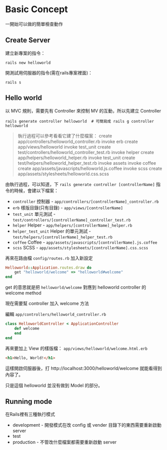 # Basic Concept

一開始可以做的簡單檢查動作

## Create Server

建立新專案的指令：

    rails new helloworld

開測試用伺服器的指令(需在rails專案裡面)：

    rails s

## Hello world

以 MVC 規則，需要先有 Controller 來控制 MV 的互動，所以先建立 Controller

    rails generate controller helloworld  # 可簡寫成 rails g controller helloworld

> 執行過程可以參考看看它建了什麼檔案：
>     create  app/controllers/helloworld_controller.rb
>     invoke  erb
>     create    app/views/helloworld
>     invoke  test_unit
>     create    test/controllers/helloworld_controller_test.rb
>     invoke  helper
>     create    app/helpers/helloworld_helper.rb
>     invoke    test_unit
>     create      test/helpers/helloworld_helper_test.rb
>     invoke  assets
>     invoke    coffee
>     create      app/assets/javascripts/helloworld.js.coffee
>     invoke    scss
>     create      app/assets/stylesheets/helloworld.css.scss

由執行過程，可以知道，下 `rails generate controller [controllerName]` 指令的時候，會建以下檔案：

* `controller` 控制器 - `app/controllers/[controllerName]_controller.rb`
* `erb` 樣版目錄(只有目錄) - `app/views/[controllerName]`
* `test_unit` 單元測試 - `test/controllers/[controllerName]_controller_test.rb`
* `helper` Helper - `app/helpers/[controllerName]_helper.rb`
* `helper_test_unit` Helper 的單元測試 - `test/helpers/[controllerName]_helper_test.rb`
* `coffee` Coffee - `app/assets/javascripts/[controllerName].js.coffee`
* `scss` SCSS - `app/assets/stylesheets/[controllerName].css.scss`

再來在路由檔 `config/routes.rb` 加入新設定

```ruby
Helloworld::Application.routes.draw do
    get "helloworld/welcome" => "helloworld#welcome"
end
```

get 的意思就是把 `helloworld/welcome` 對應到 helloworld controller 的 welcome method

現在需要幫 controller 加入 welcome 方法

編輯 `app/controllers/helloworld_controller.rb`

```ruby
class HelloworldController < ApplicationController
    def welcome
    end
end
```

再來要加上 View 的樣版檔： `app/views/helloworld/welcome.html.erb`

```html
<h1>Hello, World!</h1>
```

這樣開啟伺服器後，打 http://localhost:3000/helloworld/welcome 就能看得到內容了。

只是這個 helloworld 並沒有做到 Model 的部分。

## Running mode

在Rails裡有三種執行模式

* development - 開發模式在改 config 或 vender 目錄下的東西需要重新啟動 server
* test
* production - 不管改什麼檔案都需要重新啟動 server
